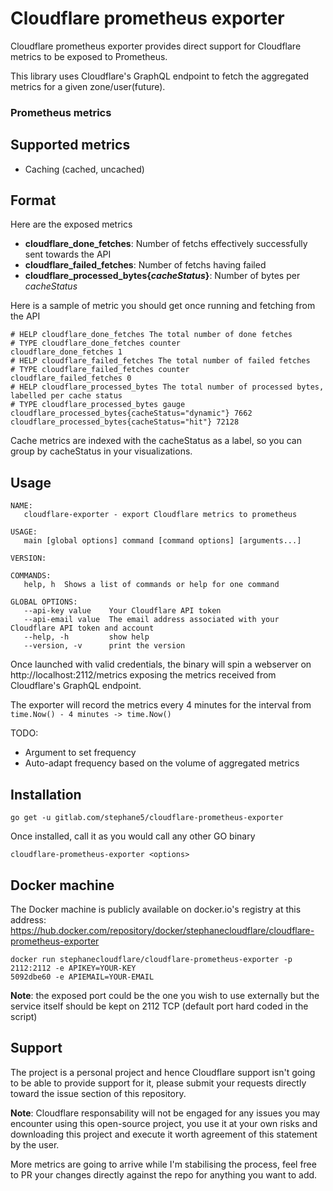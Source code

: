 # Cloudflare prometheus exporter

Cloudflare prometheus exporter provides direct support for Cloudflare metrics to be exposed to Prometheus.

This library uses Cloudflare's GraphQL endpoint to fetch the aggregated metrics for a given zone/user(future).

### Prometheus metrics

## Supported metrics

- Caching (cached, uncached)

## Format

Here are the exposed metrics

- **cloudflare_done_fetches**: Number of fetchs effectively successfully sent towards the API 
- **cloudflare_failed_fetches**: Number of fetchs having failed
- **cloudflare_processed_bytes{*cacheStatus*}**: Number of bytes per *cacheStatus*

Here is a sample of metric you should get once running and fetching from the API

```
# HELP cloudflare_done_fetches The total number of done fetches
# TYPE cloudflare_done_fetches counter
cloudflare_done_fetches 1
# HELP cloudflare_failed_fetches The total number of failed fetches
# TYPE cloudflare_failed_fetches counter
cloudflare_failed_fetches 0
# HELP cloudflare_processed_bytes The total number of processed bytes, labelled per cache status
# TYPE cloudflare_processed_bytes gauge
cloudflare_processed_bytes{cacheStatus="dynamic"} 7662
cloudflare_processed_bytes{cacheStatus="hit"} 72128
```

Cache metrics are indexed with the cacheStatus as a label, so you can group by cacheStatus in your visualizations.

## Usage

```
NAME:
   cloudflare-exporter - export Cloudflare metrics to prometheus

USAGE:
   main [global options] command [command options] [arguments...]

VERSION:

COMMANDS:
   help, h  Shows a list of commands or help for one command

GLOBAL OPTIONS:
   --api-key value    Your Cloudflare API token
   --api-email value  The email address associated with your Cloudflare API token and account
   --help, -h         show help
   --version, -v      print the version
```

Once launched with valid credentials, the binary will spin a webserver on http://localhost:2112/metrics exposing the metrics received from Cloudflare's GraphQL endpoint.

The exporter will record the metrics every 4 minutes for the interval from `time.Now() - 4 minutes -> time.Now()`

TODO:

- Argument to set frequency
- Auto-adapt frequency based on the volume of aggregated metrics

## Installation

```
go get -u gitlab.com/stephane5/cloudflare-prometheus-exporter
```

Once installed, call it as you would call any other GO binary 

```
cloudflare-prometheus-exporter <options>
```

## Docker machine

The Docker machine is publicly available on docker.io's registry at this address: https://hub.docker.com/repository/docker/stephanecloudflare/cloudflare-prometheus-exporter

```
docker run stephanecloudflare/cloudflare-prometheus-exporter -p 2112:2112 -e APIKEY=YOUR-KEY
5092dbe60 -e APIEMAIL=YOUR-EMAIL
```

**Note**: the exposed port could be the one you wish to use externally but the service itself should be kept on 2112 TCP (default port hard coded in the script)

## Support

The project is a personal project and hence Cloudflare support isn't going to be able to provide support for it, please submit your requests directly toward the issue section of this repository.

**Note**: Cloudflare responsability will not be engaged for any issues you may encounter using this open-source project, you use it at your own risks and downloading this project and execute it worth agreement of this statement by the user.

More metrics are going to arrive while I'm stabilising the process, feel free to PR your changes directly against the repo for anything you want to add.
